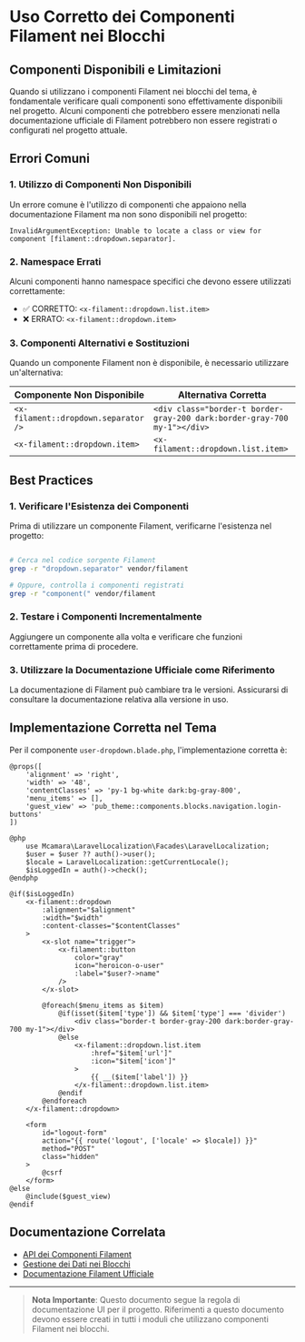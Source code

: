 # Uso Corretto dei Componenti Filament nei Blocchi

## Componenti Disponibili e Limitazioni

Quando si utilizzano i componenti Filament nei blocchi del tema, è fondamentale verificare quali componenti sono effettivamente disponibili nel progetto. Alcuni componenti che potrebbero essere menzionati nella documentazione ufficiale di Filament potrebbero non essere registrati o configurati nel progetto attuale.

## Errori Comuni

### 1. Utilizzo di Componenti Non Disponibili

Un errore comune è l'utilizzo di componenti che appaiono nella documentazione Filament ma non sono disponibili nel progetto:

```
InvalidArgumentException: Unable to locate a class or view for component [filament::dropdown.separator].
```

### 2. Namespace Errati

Alcuni componenti hanno namespace specifici che devono essere utilizzati correttamente:

- ✅ CORRETTO: `<x-filament::dropdown.list.item>`
- ❌ ERRATO: `<x-filament::dropdown.item>`

### 3. Componenti Alternativi e Sostituzioni

Quando un componente Filament non è disponibile, è necessario utilizzare un'alternativa:

| Componente Non Disponibile | Alternativa Corretta |
|----------------------------|----------------------|
| `<x-filament::dropdown.separator />` | `<div class="border-t border-gray-200 dark:border-gray-700 my-1"></div>` |
| `<x-filament::dropdown.item>` | `<x-filament::dropdown.list.item>` |

## Best Practices

### 1. Verificare l'Esistenza dei Componenti

Prima di utilizzare un componente Filament, verificarne l'esistenza nel progetto:

```bash

# Cerca nel codice sorgente Filament
grep -r "dropdown.separator" vendor/filament

# Oppure, controlla i componenti registrati
grep -r "component(" vendor/filament
```

### 2. Testare i Componenti Incrementalmente

Aggiungere un componente alla volta e verificare che funzioni correttamente prima di procedere.

### 3. Utilizzare la Documentazione Ufficiale come Riferimento

La documentazione di Filament può cambiare tra le versioni. Assicurarsi di consultare la documentazione relativa alla versione in uso.

## Implementazione Corretta nel Tema

Per il componente `user-dropdown.blade.php`, l'implementazione corretta è:

```blade
@props([
    'alignment' => 'right',
    'width' => '48',
    'contentClasses' => 'py-1 bg-white dark:bg-gray-800',
    'menu_items' => [],
    'guest_view' => 'pub_theme::components.blocks.navigation.login-buttons'
])

@php
    use Mcamara\LaravelLocalization\Facades\LaravelLocalization;
    $user = $user ?? auth()->user();
    $locale = LaravelLocalization::getCurrentLocale();
    $isLoggedIn = auth()->check();
@endphp

@if($isLoggedIn)
    <x-filament::dropdown
        :alignment="$alignment"
        :width="$width"
        :content-classes="$contentClasses"
    >
        <x-slot name="trigger">
            <x-filament::button
                color="gray"
                icon="heroicon-o-user"
                :label="$user?->name"
            />
        </x-slot>

        @foreach($menu_items as $item)
            @if(isset($item['type']) && $item['type'] === 'divider')
                <div class="border-t border-gray-200 dark:border-gray-700 my-1"></div>
            @else
                <x-filament::dropdown.list.item
                    :href="$item['url']"
                    :icon="$item['icon']"
                >
                    {{ __($item['label']) }}
                </x-filament::dropdown.list.item>
            @endif
        @endforeach
    </x-filament::dropdown>

    <form 
        id="logout-form" 
        action="{{ route('logout', ['locale' => $locale]) }}" 
        method="POST" 
        class="hidden"
    >
        @csrf
    </form>
@else
    @include($guest_view)
@endif
```

## Documentazione Correlata

- [API dei Componenti Filament](../filament/components-api.md)
- [Gestione dei Dati nei Blocchi](./blade-data-handling.md)
- [Documentazione Filament Ufficiale](https://filamentphp.com/docs/3.x/support/blade-components)

---

> **Nota Importante**: Questo documento segue la regola di documentazione UI per il progetto. Riferimenti a questo documento devono essere creati in tutti i moduli che utilizzano componenti Filament nei blocchi.
